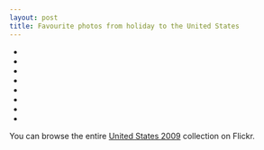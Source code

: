 ```yaml
---
layout: post
title: Favourite photos from holiday to the United States
---
```


<ul class="images">
  <li><a href="http://www.flickr.com/photos/tatejohnson/3965214768/"><img src="http://farm3.static.flickr.com/2560/3965214768_8d886e4c72_t.jpg" alt=""></a></li>
  <li><a href="http://www.flickr.com/photos/tatejohnson/3965212388/"><img src="http://farm3.static.flickr.com/2626/3965212388_ba34281d73_t.jpg" alt=""></a></li>
  <li><a href="http://www.flickr.com/photos/tatejohnson/3967441687/"><img src="http://farm3.static.flickr.com/2499/3967441687_f2041e8b5e_t.jpg" alt=""></a></li>
  <li><a href="http://www.flickr.com/photos/tatejohnson/3968275424/"><img src="http://farm3.static.flickr.com/2596/3968275424_765e4d1534_t.jpg" alt=""></a></li>
  <li><a href="http://www.flickr.com/photos/tatejohnson/3967462695/"><img src="http://farm3.static.flickr.com/2516/3967462695_aa175b610b_t.jpg" alt=""></a></li>
  <li><a href="http://www.flickr.com/photos/tatejohnson/3946456902/"><img src="http://farm3.static.flickr.com/2476/3946456902_a2833ec203_t.jpg" alt=""></a></li>
  <li><a href="http://www.flickr.com/photos/tatejohnson/3958303537/"><img src="http://farm3.static.flickr.com/2446/3958303537_7ca0a37b9d_t.jpg" alt=""></a></li>
  <li><a href="http://www.flickr.com/photos/tatejohnson/3958302527/"><img src="http://farm3.static.flickr.com/2524/3958302527_bb9fe7ff12_t.jpg" alt=""></a></li>
</ul>

<div class="clear_both" />

You can browse the entire [United States 2009](http://www.flickr.com/photos/tatejohnson/collections/72157622511027402/) collection on Flickr.
